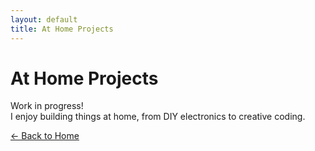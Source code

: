 ```yaml
---
layout: default
title: At Home Projects
---
```


# At Home Projects

Work in progress!  
I enjoy building things at home, from DIY electronics to creative coding.

[← Back to Home](/)
